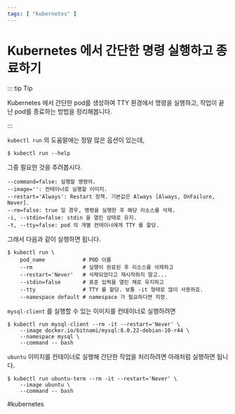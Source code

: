```yaml
---
tags: [ "kubernetes" ]
---
```


# Kubernetes 에서 간단한 명령 실행하고 종료하기 

::: tip Tip

Kubernetes 에서 간단한 pod를 생성하여 TTY 환경에서 명령을 실행하고, 작업이 끝난 pod를 종료하는 방법을 정리해봅니다.

:::

`kubectl run` 의 도움말에는 정말 많은 옵션이 있는데, 

```
$ kubectl run --help
```

그중 필요한 것을 추려봅시다.

```
--command=false: 실행할 명령어.
--image='': 컨테이너로 실행할 이미지.
--restart='Always': Restart 정책. 기본값은 Always [Always, OnFailure, Never].
--rm=false: true 일 경우, 명령을 실행한 후 해당 리소스를 삭제.
-i, --stdin=false: stdin 을 열린 상태로 유지.
-t, --tty=false: pod 의 개별 컨테이너에게 TTY 를 할당.
```

그래서 다음과 같이 실행하면 됩니다.

```
$ kubectl run \
    pod_name            # POD 이름 
    --rm                # 실행이 완료된 후 리소스를 삭제하고 
    --restart='Never'   # 삭제되었다고 재시작하지 말고...
    --stdin=false       # 표준 입력을 열린 채로 유지하고 
    --tty               # TTY 를 할당. 보통 -it 형태로 많이 사용하죠. 
    --namespace default # namespace 가 필요하다면 지정.
```

`mysql-client` 를 실행할 수 있는 이미지를 컨테이너로 실행하려면 

```
$ kubectl run mysql-client --rm -it --restart='Never' \
    --image docker.io/bitnami/mysql:8.0.22-debian-10-r44 \
    --namespace mysql \
    --command -- bash
```

`ubuntu` 이미지를 컨테이너로 실행해 간단한 작업을 처리하려면 아래처럼 실행하면 됩니다.

```
$ kubectl run ubuntu-term --rm -it --restart='Never' \
    --image ubuntu \
    --command -- bash
```

#kubernetes